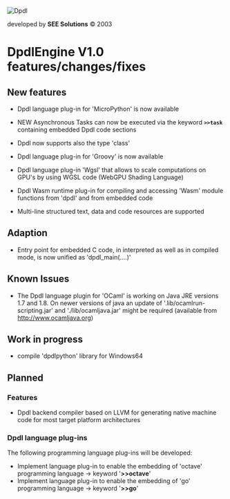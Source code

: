 
![Dpdl](https://www.dpdl.io/images/dpdl-io.png)

developed by
**SEE Solutions**
&copy; 2003

# DpdlEngine V1.0 features/changes/fixes


## New features

* Dpdl language plug-in for 'MicroPython' is now available

* NEW Asynchronous Tasks can now be executed via the keyword **`>>task`** containing embedded Dpdl code sections 

* Dpdl now supports also the type 'class'

* Dpdl language plug-in for 'Groovy' is now available

* Dpdl language plug-in 'Wgsl' that allows to scale computations on GPU's by using WGSL code (WebGPU Shading Language)

* Dpdl Wasm runtime plug-in for compiling and accessing 'Wasm' module functions from 'dpdl' and from embedded code

* Multi-line structured text, data and code resources are supported


## Adaption

* Entry point for embedded C code, in interpreted as well as in compiled mode, is now unified as 'dpdl_main(....)'


## Known Issues

* The Dpdl language plugin for 'OCaml' is working on Java JRE versions 1.7 and 1.8. On newer versions of java an
update of '.lib/ocamlrun-scripting.jar' and './lib/ocamljava.jar' might be required (available from http://www.ocamljava.org)


## Work in progress

* compile 'dpdlpython' library for Windows64


## Planned

### Features

* Dpdl backend compiler based on LLVM for generating native machine code for most target platform architectures


### Dpdl language plug-ins

The following programming language plug-ins will be developed:

* Implement language plug-in to enable the embedding of 'octave' programming language -> keyword '**>>octave**'
* Implement language plug-in to enable the embedding of 'go' programming language -> keyword '**>>go**'

